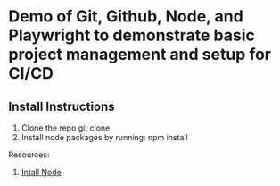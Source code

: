 # Demo of Git, Github, Node, and Playwright to demonstrate basic project management and setup for CI/CD

## Install Instructions
1. Clone the repo git clone <reponame>
2. Install node packages by running:
	 npm install

Resources:

1. [Intall Node](https://learn.microsoft.com/en-us/windows/wsl/install)
